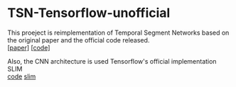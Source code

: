 # TSN-Tensorflow-unofficial
This proeject is reimplementation of Temporal Segment Networks based on the original paper and the official code released.  
[[paper]](http://wanglimin.github.io/papers/WangXWQLTV_ECCV16.pdf)
[[code]](https://github.com/yjxiong/temporal-segment-networks)  

Also, the CNN architecture is used Tensorflow's official implementation SLIM  
[code](https://github.com/tensorflow/tensorflow/tree/master/tensorflow/contrib/slim/python/slim/nets)
[slim](https://github.com/tensorflow/tensorflow/blob/master/tensorflow/contrib/slim/python/slim/learning.py)
